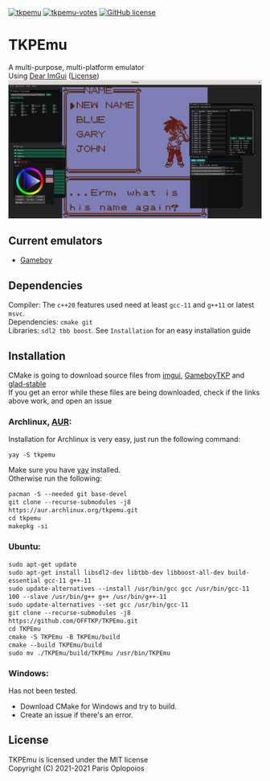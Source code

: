 [![tkpemu](https://img.shields.io/aur/version/tkpemu?color=1793d1&label=yay&logo=arch-linux&style=for-the-badge)](https://aur.archlinux.org/packages/tkpemu)
[![tkpemu-votes](https://img.shields.io/aur/votes/tkpemu?color=333333&style=for-the-badge)](https://aur.archlinux.org/packages/tkpemu)
[![GitHub license](https://img.shields.io/github/license/offtkp/tkpemu?color=333333&style=for-the-badge)](https://github.com/offtkp/tkpemu/blob/master/LICENSE)
# TKPEmu
A multi-purpose, multi-platform emulator    
Using [Dear ImGui](https://github.com/ocornut/imgui) ([License](https://raw.githubusercontent.com/ocornut/imgui/master/LICENSE.txt))    
![Image](./TKPEmu/screen.png)

## Current emulators
- [Gameboy](https://github.com/OFFTKP/TKPEmu/tree/master/TKPEmu/gb_tkp)
## Dependencies 
Compiler: The `c++20` features used need at least `gcc-11` and `g++11` or latest `msvc`.   
Dependencies: `cmake git `    
Libraries: `sdl2 tbb boost`. See `Installation` for an easy installation guide

## Installation
CMake is going to download source files from [imgui](https://github.com/ocornut/imgui), [GameboyTKP](https://github.com/OFFTKP/GameboyTKP) and [glad-stable](https://github.com/OFFTKP/glad-stable)    
If you get an error while these files are being downloaded, check if the links above work, and open an issue
### Archlinux, [AUR](https://aur.archlinux.org/packages/tkpemu/):
Installation for Archlinux is very easy, just run the following command:    
```
yay -S tkpemu
```   
Make sure you have [yay](https://github.com/Jguer/yay) installed.    
Otherwise run the following:    
```
pacman -S --needed git base-devel
git clone --recurse-submodules -j8 https://aur.archlinux.org/tkpemu.git
cd tkpemu
makepkg -si
```
### Ubuntu:
```
sudo apt-get update
sudo apt-get install libsdl2-dev libtbb-dev libboost-all-dev build-essential gcc-11 g++-11
sudo update-alternatives --install /usr/bin/gcc gcc /usr/bin/gcc-11 100 --slave /usr/bin/g++ g++ /usr/bin/g++-11
sudo update-alternatives --set gcc /usr/bin/gcc-11
git clone --recurse-submodules -j8 https://github.com/OFFTKP/TKPEmu.git
cd TKPEmu
cmake -S TKPEmu -B TKPEmu/build
cmake --build TKPEmu/build
sudo mv ./TKPEmu/build/TKPEmu /usr/bin/TKPEmu
```

### Windows:
Has not been tested.    
 - Download CMake for Windows and try to build.    
 - Create an issue if there's an error.

## License
TKPEmu is licensed under the MIT license    
Copyright (C) 2021-2021 Paris Oplopoios
